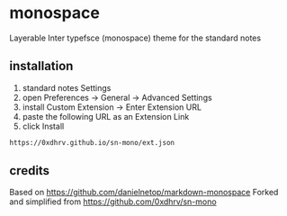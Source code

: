 # monospace

Layerable Inter typefsce (monospace) theme for the standard notes

## installation

1. standard notes Settings
2. open Preferences -> General -> Advanced Settings
3. install Custom Extension -> Enter Extension URL
4. paste the following URL as an Extension Link
5. click Install

```txt
https://0xdhrv.github.io/sn-mono/ext.json
```

## credits

Based on https://github.com/danielnetop/markdown-monospace
Forked and simplified from https://github.com/0xdhrv/sn-mono